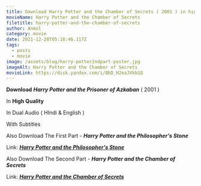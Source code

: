 ```yaml
---
title: Download Harry Potter and the Chamber of Secrets ( 2001 ) in high quality
movieName: Harry Potter and the Chamber of Secrets
filetitle: harry-potter-and-the-chamber-of-secrets
author: Anmol
category: movie
date: 2021-12-28T05:18:46.117Z
tags:
  - posts
  - movie
image: /assets/blog/harry-potter2ndpart-poster.jpg
imageAlt: Harry Potter and the Chamber of Secrets
movieLink: https://disk.yandex.com/i/8bD_H2eaJVkb1Q
---
```

**Download** ***Harry Potter and the Prisoner of Azkaban*** ( 2001 ) 

In **High Quality**

In Dual Audio ( HIndi & English )

With Subtitles

<span> Also Download The First Part - ***Harry Potter and the Philosopher's Stone*** </span>

<span> Link:  <a href="https://netblog.netlify.app/blog/harry-potter-and-the-philosophers-stone/"> ***Harry Potter and the Philosopher's Stone***</a></span>

<span> Also Download The Second Part - ***Harry Potter and the Chamber of Secrets*** </span>

<span>  Link: <a href="https://netblog.netlify.app/blog/harry-potter-and-the-chamber-of-secrets/">***Harry Potter and the Chamber of Secrets***</a></span>

 </span>
